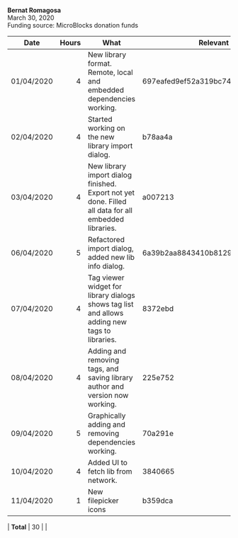 **Bernat Romagosa**<br>
March 30, 2020<br>
Funding source: MicroBlocks donation funds

| Date       | Hours | What | Relevant Commits |
|------------|------:|------|-----|
| 01/04/2020 | 4 | New library format. Remote, local and embedded dependencies working. | 697eafed9ef52a319bc748d089c781a440815330
| 02/04/2020 | 4 | Started working on the new library import dialog. | b78aa4a
| 03/04/2020 | 4 | New library import dialog finished. Export not yet done. Filled all data for all embedded libraries. | a007213
| 06/04/2020 | 5 | Refactored import dialog, added new lib info dialog. | 6a39b2aa8843410b8129db3f0497662ac9567fb6
| 07/04/2020 | 4 | Tag viewer widget for library dialogs shows tag list and allows adding new tags to libraries. | 8372ebd
| 08/04/2020 | 4 | Adding and removing tags, and saving library author and version now working. | 225e752
| 09/04/2020 | 5 | Graphically adding and removing dependencies working. | 70a291e
| 10/04/2020 | 4 | Added UI to fetch lib from network. | 3840665
| 11/04/2020 | 1 | New filepicker icons | b359dca

| **Total**  | 30 | |
